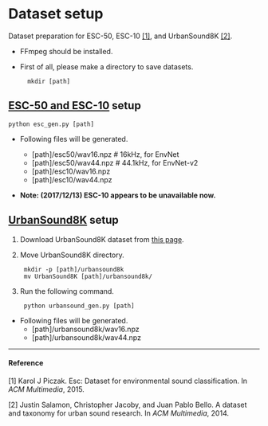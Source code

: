 Dataset setup
===============

Dataset preparation for ESC-50, ESC-10 [[1]](#1), and UrbanSound8K [[2]](#2).

- FFmpeg should be installed.
- First of all, please make a directory to save datasets.

		mkdir [path]

## [ESC-50 and ESC-10](https://github.com/karoldvl/ESC-50) setup

	python esc_gen.py [path]

- Following files will be generated.
	- [path]/esc50/wav16.npz  # 16kHz, for EnvNet
	- [path]/esc50/wav44.npz  # 44.1kHz, for EnvNet-v2
	- [path]/esc10/wav16.npz
	- [path]/esc10/wav44.npz

- **Note: (2017/12/13) ESC-10 appears to be unavailable now.**

## [UrbanSound8K](https://serv.cusp.nyu.edu/projects/urbansounddataset/urbansound8k.html) setup

1. Download UrbanSound8K dataset from [this page](https://serv.cusp.nyu.edu/projects/urbansounddataset/urbansound8k.html).

2. Move UrbanSound8K directory.

		mkdir -p [path]/urbansound8k
		mv UrbanSound8K [path]/urbansound8k/
		
3. Run the following command.

		python urbansound_gen.py [path]
		
- Following files will be generated.
	- [path]/urbansound8k/wav16.npz
	- [path]/urbansound8k/wav44.npz


---
#### Reference
<i id=1></i>[1] Karol J Piczak. Esc: Dataset for environmental sound classification. In *ACM Multimedia*, 2015.

<i id=2></i>[2] Justin Salamon, Christopher Jacoby, and Juan Pablo Bello. A dataset and taxonomy for urban sound research. In *ACM Multimedia*, 2014.